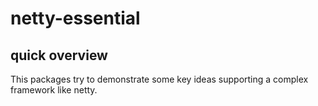 # netty-essential
## quick overview

This packages try to demonstrate some key ideas supporting a complex framework like netty.

